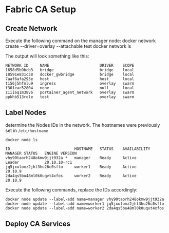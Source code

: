 # Fabric CA Setup

## Create Network

Execute the following command on the manager node:
    docker network create --driver=overlay --attachable test 
    docker network ls
    
The output will look something like this:

    NETWORK ID     NAME                      DRIVER    SCOPE
    1658d5b9bcb3   bridge                    bridge    local
    18591e831c38   docker_gwbridge           bridge    local
    7aaf6afa293e   host                      host      local
    t156j5hfnlu9   ingress                   overlay   swarm
    f301eac52804   none                      null      local
    z1ii6q1m38v6   portainer_agent_network   overlay   swarm
    ppkhb513role   test                      overlay   swarm
    
## Label Nodes

determine the Nodes IDs in the network. The hostnames were previously set in ``/etc/hostname``

    docker node ls

    ID                            HOSTNAME   STATUS    AVAILABILITY   MANAGER STATUS   ENGINE VERSION
    vhy90taorh248okmw9jjt932a *   manager    Ready     Active         Leader           20.10.10-rc1
    jq5jxulomz2jhl3hu26c0sfto     worker1    Ready     Active                          20.10.9
    2da4qs5bu48ml0k0uqvt4xfos     worker2    Ready     Active                          20.10.9

Execute the following commands, replace the IDs accordingly:

    docker node update --label-add name=manager vhy90taorh248okmw9jjt932a
    docker node update --label-add name=worker1 jq5jxulomz2jhl3hu26c0sfto
    docker node update --label-add name=worker2 2da4qs5bu48ml0k0uqvt4xfos

## Deploy CA Services
